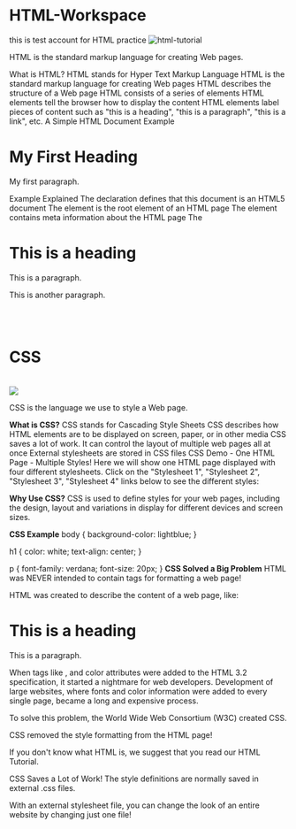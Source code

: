 # HTML-Workspace
this is test account for HTML practice
![html-tutorial](https://user-images.githubusercontent.com/92047366/158020964-231ceb9a-f34b-4c08-a131-20678f350760.png)

HTML is the standard markup language for creating Web pages.

What is HTML?
HTML stands for Hyper Text Markup Language
HTML is the standard markup language for creating Web pages
HTML describes the structure of a Web page
HTML consists of a series of elements
HTML elements tell the browser how to display the content
HTML elements label pieces of content such as "this is a heading", "this is a paragraph", "this is a link", etc.
A Simple HTML Document
Example
<!DOCTYPE html>
<html>
<head>
<title>Page Title</title>
</head>
<body>

<h1>My First Heading</h1>
<p>My first paragraph.</p>

</body>
</html>
Example Explained
The <!DOCTYPE html> declaration defines that this document is an HTML5 document
The <html> element is the root element of an HTML page
The <head> element contains meta information about the HTML page
The <title> element specifies a title for the HTML page (which is shown in the browser's title bar or in the page's tab)
The <body> element defines the document's body, and is a container for all the visible contents, such as headings, paragraphs, images, hyperlinks, tables, lists, etc.
The <h1> element defines a large heading
The <p> element defines a paragraph
What is an HTML Element?
An HTML element is defined by a start tag, some content, and an end tag:

<tagname> Content goes here... </tagname>
The HTML element is everything from the start tag to the end tag:

<h1>My First Heading</h1>
<p>My first paragraph.</p>
Start tag	Element content	End tag
<h1>	My First Heading	</h1>
<p>	My first paragraph.	</p>
<br>	none	none
Note: Some HTML elements have no content (like the <br> element). These elements are called empty elements. Empty elements do not have an end tag!

Web Browsers
The purpose of a web browser (Chrome, Edge, Firefox, Safari) is to read HTML documents and display them correctly.

A browser does not display the HTML tags, but uses them to determine how to display the document:
![img_chrome](https://user-images.githubusercontent.com/92047366/158020862-3350fdf0-67db-4582-beef-370869ffa156.png)
HTML Page Structure
Below is a visualization of an HTML page structure:
  <html>
<head>
<title>Page title</title>
</head>
<body>
<h1>This is a heading</h1>
<p>This is a paragraph.</p>
<p>This is another paragraph.</p>
</body>
</html>
 <br>
  <br>
  <h1>CSS</h1>
  <br>
   <img src="https://rehansaeed.com/images/hero/CSS-1600x900.png">

CSS is the language we use to style a Web page.

  <b>What is CSS?</b>
CSS stands for Cascading Style Sheets
CSS describes how HTML elements are to be displayed on screen, paper, or in other media
CSS saves a lot of work. It can control the layout of multiple web pages all at once
External stylesheets are stored in CSS files
CSS Demo - One HTML Page - Multiple Styles!
Here we will show one HTML page displayed with four different stylesheets. Click on the "Stylesheet 1", "Stylesheet 2", "Stylesheet 3", "Stylesheet 4" links below to see the different styles:



  <b>Why Use CSS?</b>
CSS is used to define styles for your web pages, including the design, layout and variations in display for different devices and screen sizes.

  <b>CSS Example</b>
body {
  background-color: lightblue;
}

h1 {
  color: white;
  text-align: center;
}

p {
  font-family: verdana;
  font-size: 20px;
}
  <b>CSS Solved a Big Problem</b>
HTML was NEVER intended to contain tags for formatting a web page!

HTML was created to describe the content of a web page, like:

<h1>This is a heading</h1>

<p>This is a paragraph.</p>

When tags like <font>, and color attributes were added to the HTML 3.2 specification, it started a nightmare for web developers. Development of large websites, where fonts and color information were added to every single page, became a long and expensive process.

To solve this problem, the World Wide Web Consortium (W3C) created CSS.

CSS removed the style formatting from the HTML page!

If you don't know what HTML is, we suggest that you read our HTML Tutorial.

CSS Saves a Lot of Work!
The style definitions are normally saved in external .css files.

With an external stylesheet file, you can change the look of an entire website by changing just one file!
  


